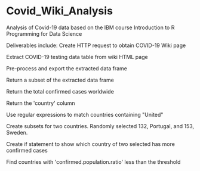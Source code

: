 # Covid_Wiki_Analysis

Analysis of Covid-19 data based on the IBM course Introduction to R Programming for Data Science 

Deliverables include:
Create HTTP request to obtain COVID-19 Wiki page

Extract COVID-19 testing data table from wiki HTML page

Pre-process and export the extracted data frame

Return a subset of the extracted data frame

Return the total confirmed cases worldwide

Return the 'country' column

Use regular expressions to match countries containing "United"

Create subsets for two countries. Randomly selected 132, Portugal, and 153, Sweden.

Create if statement to show which country of two selected has more confirmed cases

Find countries with 'confirmed.population.ratio' less than the threshold
